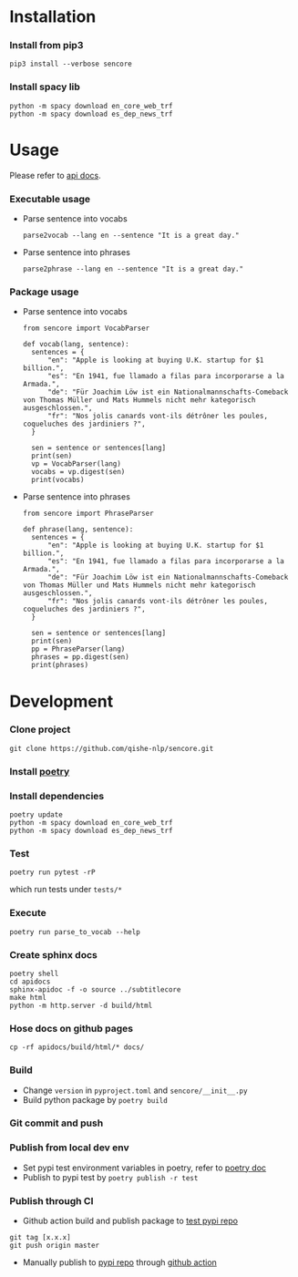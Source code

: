 # Installation 

### Install from pip3
``` 
pip3 install --verbose sencore
```

### Install spacy lib
```
python -m spacy download en_core_web_trf
python -m spacy download es_dep_news_trf
```

# Usage

Please refer to [api docs](https://qishe-nlp.github.io/sencore/).

### Executable usage
* Parse sentence into vocabs

  ```
  parse2vocab --lang en --sentence "It is a great day."
  ```

* Parse sentence into phrases

  ```
  parse2phrase --lang en --sentence "It is a great day."
  ```

### Package usage
* Parse sentence into vocabs

  ```
  from sencore import VocabParser 

  def vocab(lang, sentence):
    sentences = {
        "en": "Apple is looking at buying U.K. startup for $1 billion.",
        "es": "En 1941, fue llamado a filas para incorporarse a la Armada.",
        "de": "Für Joachim Löw ist ein Nationalmannschafts-Comeback von Thomas Müller und Mats Hummels nicht mehr kategorisch ausgeschlossen.",
        "fr": "Nos jolis canards vont-ils détrôner les poules, coqueluches des jardiniers ?",
    }

    sen = sentence or sentences[lang]
    print(sen)
    vp = VocabParser(lang)
    vocabs = vp.digest(sen)
    print(vocabs)

  ```

* Parse sentence into phrases

  ```
  from sencore import PhraseParser

  def phrase(lang, sentence):
    sentences = {
        "en": "Apple is looking at buying U.K. startup for $1 billion.",
        "es": "En 1941, fue llamado a filas para incorporarse a la Armada.",
        "de": "Für Joachim Löw ist ein Nationalmannschafts-Comeback von Thomas Müller und Mats Hummels nicht mehr kategorisch ausgeschlossen.",
        "fr": "Nos jolis canards vont-ils détrôner les poules, coqueluches des jardiniers ?",
    }

    sen = sentence or sentences[lang]
    print(sen)
    pp = PhraseParser(lang)
    phrases = pp.digest(sen)
    print(phrases)
  ```

# Development

### Clone project
```
git clone https://github.com/qishe-nlp/sencore.git
```

### Install [poetry](https://python-poetry.org/docs/)

### Install dependencies
```
poetry update
python -m spacy download en_core_web_trf
python -m spacy download es_dep_news_trf
```

### Test
```
poetry run pytest -rP
```
which run tests under `tests/*`


### Execute
```
poetry run parse_to_vocab --help
```

### Create sphinx docs
```
poetry shell
cd apidocs
sphinx-apidoc -f -o source ../subtitlecore
make html
python -m http.server -d build/html
```

### Hose docs on github pages
```
cp -rf apidocs/build/html/* docs/
```

### Build
* Change `version` in `pyproject.toml` and `sencore/__init__.py`
* Build python package by `poetry build`

### Git commit and push

### Publish from local dev env
* Set pypi test environment variables in poetry, refer to [poetry doc](https://python-poetry.org/docs/repositories/)
* Publish to pypi test by `poetry publish -r test`

### Publish through CI 

* Github action build and publish package to [test pypi repo](https://test.pypi.org/)

```
git tag [x.x.x]
git push origin master
```

* Manually publish to [pypi repo](https://pypi.org/) through [github action](https://github.com/qishe-nlp/sencore/actions/workflows/pypi.yml)

